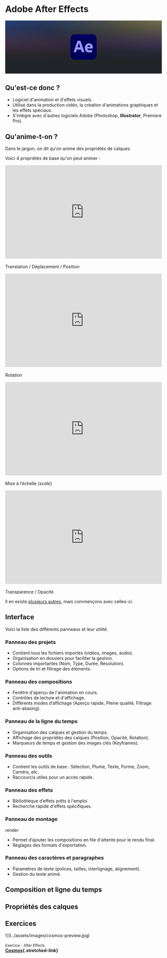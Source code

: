 # Adobe After Effects

![](../assets/images/ae-banner.png)

## Qu'est-ce donc ?

* Logiciel d'animation et d'effets visuels.
* Utilisé dans la production vidéo, la création d'animations graphiques et les effets spéciaux.
* S'intègre avec d'autres logiciels Adobe (Photoshop, **Illustrator**, Premiere Pro).

## Qu'anime-t-on ?

Dans le jargon, on dit qu'on anime des propriétés de calques. 

Voici 4 propriétés de base qu'on peut animer :

<div class="grid" markdown>
<iframe class="aspect-4-1" height="300" style="width: 100%;" scrolling="no" title="Translation X" src="https://codepen.io/tim-momo/embed/jENvLpx?default-tab=result&theme-id=50173" frameborder="no" loading="lazy" allowtransparency="true" allowfullscreen="true"></iframe>

Translation / Déplacement / Position
</div>

<div class="grid" markdown>
<iframe class="aspect-4-1" height="300" style="width: 100%;" scrolling="no" title="Rotation - Angle" src="https://codepen.io/tim-momo/embed/xbKaLJv?default-tab=result&theme-id=50173" frameborder="no" loading="lazy" allowtransparency="true" allowfullscreen="true"></iframe>

Rotation
</div>

<div class="grid" markdown>
<iframe class="aspect-4-1" height="300" style="width: 100%;" scrolling="no" title="Scale" src="https://codepen.io/tim-momo/embed/ogvPePX?default-tab=result&theme-id=50173" frameborder="no" loading="lazy" allowtransparency="true" allowfullscreen="true"></iframe>

Mise à l’échelle (_scale_)
</div>

<div class="grid" markdown>
<iframe class="aspect-4-1" height="300" style="width: 100%;" scrolling="no" title="Scale" src="https://codepen.io/tim-momo/embed/vEBzJzK?default-tab=result&theme-id=50173" frameborder="no" loading="lazy" allowtransparency="true" allowfullscreen="true"></iframe>

Transparence / Opacité
</div>

Il en existe [plusieurs autres](https://helpx.adobe.com/ca_fr/after-effects/using/layer-properties.html), mais commençons avec celles-ci. 

## Interface

Voici la liste des différents panneaux et leur utilité.

### Panneau des projets

* Contient tous les fichiers importés (vidéos, images, audio).
* Organisation en dossiers pour faciliter la gestion.
* Colonnes importantes (Nom, Type, Durée, Résolution).
* Options de tri et filtrage des éléments.

### Panneau des compositions

* Fenêtre d'aperçu de l'animation en cours.
* Contrôles de lecture et d'affichage.
* Différents modes d’affichage (Aperçu rapide, Pleine qualité, Filtrage anti-aliasing).

### Panneau de la ligne du temps

* Organisation des calques et gestion du temps.
* Affichage des propriétés des calques (Position, Opacité, Rotation).
* Marqueurs de temps et gestion des images clés (Keyframes).

### Panneau des outils

* Contient les outils de base : Sélection, Plume, Texte, Forme, Zoom, Caméra, etc.
* Raccourcis utiles pour un accès rapide.

### Panneau des effets

* Bibliothèque d’effets prêts à l'emploi.
* Recherche rapide d'effets spécifiques.

### Panneau de montage

render
* Permet d’ajouter les compositions en file d'attente pour le rendu final.
* Réglages des formats d'exportation.

### Panneau des caractères et paragraphes

* Paramètres de texte (polices, tailles, interlignage, alignement).
* Gestion du texte animé.

## Composition et ligne du temps

## Propriétés des calques

## Exercices

<div class="grid grid-1-2" markdown>
  ![](../assets/images/cosmos-preview.jpg)

  <small>Exercice - After Effects</small><br>
  **[Cosmos](../exercices_ae/cosmos/cosmos.md){.stretched-link}**
</div>
